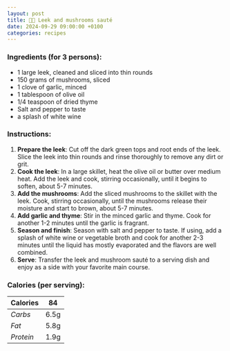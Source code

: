 ```yaml
---
layout: post
title: 👨‍🍳 Leek and mushrooms sauté
date: 2024-09-29 09:00:00 +0100
categories: recipes
---
```




### Ingredients (for 3 persons):
- 1 large leek, cleaned and sliced into thin rounds
- 150 grams of mushrooms, sliced
- 1 clove of garlic, minced
- 1 tablespoon of olive oil
- 1/4 teaspoon of dried thyme
- Salt and pepper to taste
- a splash of white wine

### Instructions:

1. **Prepare the leek**: Cut off the dark green tops and root ends of the leek. Slice the leek into thin rounds and rinse thoroughly to remove any dirt or grit.
2. **Cook the leek**: In a large skillet, heat the olive oil or butter over medium heat. Add the leek and cook, stirring occasionally, until it begins to soften, about 5-7 minutes.
3. **Add the mushrooms**: Add the sliced mushrooms to the skillet with the leek. Cook, stirring occasionally, until the mushrooms release their moisture and start to brown, about 5-7 minutes.
4. **Add garlic and thyme**: Stir in the minced garlic and thyme. Cook for another 1-2 minutes until the garlic is fragrant.
5. **Season and finish**: Season with salt and pepper to taste. If using, add a splash of white wine or vegetable broth and cook for another 2-3 minutes until the liquid has mostly evaporated and the flavors are well combined.
6. **Serve**: Transfer the leek and mushroom sauté to a serving dish and enjoy as a side with your favorite main course.

### Calories (per serving):

| **Calories** | 84 |
| ----------- | ----------- |
| *Carbs* | 6.5g |
| *Fat* | 5.8g |
| *Protein* | 1.9g |